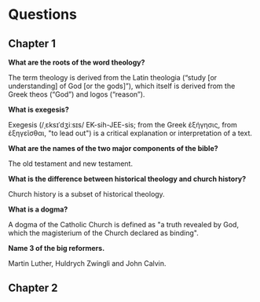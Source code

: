 # Questions

## Chapter 1

**What are the roots of the word theology?**

The term theology is derived from the Latin theologia (“study [or understanding] of God [or the gods]”), which itself is derived from the Greek theos (“God”) and logos (“reason”).

**What is exegesis?**

Exegesis (/ˌɛksɪˈdʒiːsɪs/ EK-sih-JEE-sis; from the Greek ἐξήγησις, from ἐξηγεῖσθαι, "to lead out") is a critical explanation or interpretation of a text. 

**What are the names of the two major components of the bible?**

The old testament and new testament.

**What is the difference between historical theology and church history?**

Church history is a subset of historical theology.

**What is a dogma?**

A dogma of the Catholic Church is defined as "a truth revealed by God, which the magisterium of the Church declared as binding".

**Name 3 of the big reformers.**

Martin Luther, Huldrych Zwingli and John Calvin.

## Chapter 2



